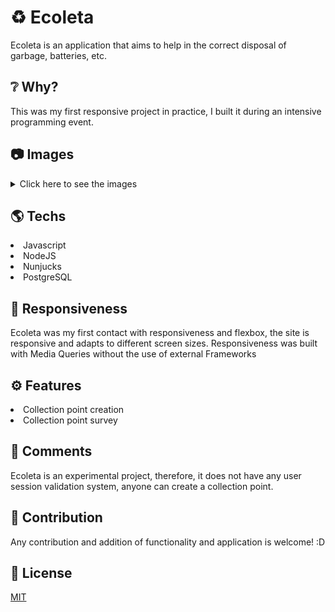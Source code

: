 <h1>♻️ Ecoleta</h1> 

Ecoleta is an application that aims to help in the correct disposal of garbage, batteries, etc.


<h2>❔ Why?</h2>

This was my first responsive project in practice, I built it during an intensive programming event.

<h2>📷 Images </h2>

<details>
    <summary>Click here to see the images</summary>
    <img src="https://i.imgur.com/OCJ9g5b.jpg">
    <img src="https://i.imgur.com/OCJ9g5b.jpg">
    <img src="https://i.imgur.com/MkFh1S4.jpg">
    <img src="https://i.imgur.com/D5NsgRE.jpg">
    <img src="https://i.imgur.com/yeJMgdF.jpg">
    <img src="https://i.imgur.com/ycXu5Tw.jpg">
    <img src="https://i.imgur.com/DmjYZ0b.jpg">
    <img src="https://i.imgur.com/Ob01qmw.jpg">
    <img src="https://i.imgur.com/dW6Io0N.jpg">
    <img src="https://i.imgur.com/uTPiHut.jpg">
</details>

<h2>🌎 Techs </h2>

<li>Javascript</li>
<li>NodeJS</li>
<li>Nunjucks</li>
<li>PostgreSQL</li>

<h2>📱 Responsiveness </h2>

<p>Ecoleta was my first contact with responsiveness and flexbox, the site is responsive and adapts to different screen sizes. Responsiveness was built with Media Queries without the use of external Frameworks</p>

<h2>⚙️ Features </h2>

<li>Collection point creation</li>
<li>Collection point survey</li>

<h2>🔎 Comments</h2>

<p>Ecoleta is an experimental project, therefore, it does not have any user session validation system, anyone can create a collection point.</p>

<h2>🤝 Contribution</h2>

<p>Any contribution and addition of functionality and application is welcome! :D</p>

<h2>📄 License</h2>

[MIT](https://choosealicense.com/licenses/mit/)

